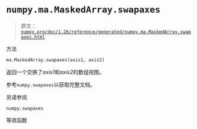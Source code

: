 # `numpy.ma.MaskedArray.swapaxes`

> 原文：[`numpy.org/doc/1.26/reference/generated/numpy.ma.MaskedArray.swapaxes.html`](https://numpy.org/doc/1.26/reference/generated/numpy.ma.MaskedArray.swapaxes.html)

方法

```py
ma.MaskedArray.swapaxes(axis1, axis2)
```

返回一个交换了*axis1*和*axis2*的数组视图。

参考`numpy.swapaxes`以获取完整文档。

另请参阅

`numpy.swapaxes`

等效函数
